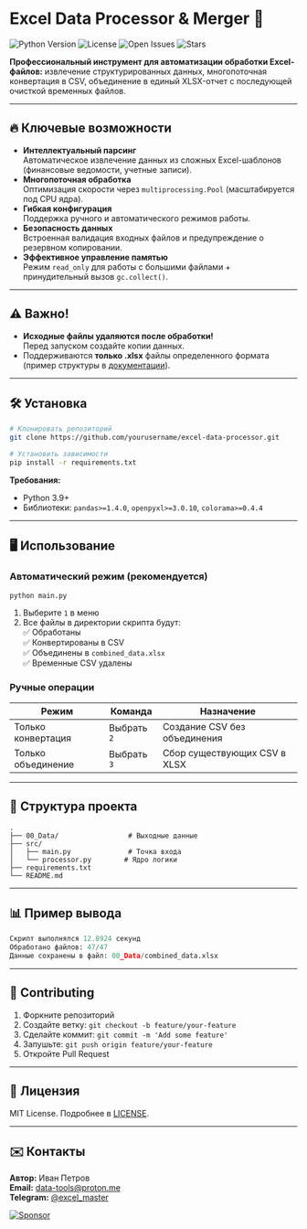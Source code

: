 # Excel Data Processor & Merger 🚀

![Python Version](https://img.shields.io/badge/Python-3.9%2B-blue)
![License](https://img.shields.io/badge/License-MIT-green)
![Open Issues](https://img.shields.io/github/issues/yourusername/excel-data-processor)
![Stars](https://img.shields.io/github/stars/yourusername/excel-data-processor)

**Профессиональный инструмент для автоматизации обработки Excel-файлов:** извлечение структурированных данных, многопоточная конвертация в CSV, объединение в единый XLSX-отчет с последующей очисткой временных файлов.

---

## 🔥 Ключевые возможности
- **Интеллектуальный парсинг**  
  Автоматическое извлечение данных из сложных Excel-шаблонов (финансовые ведомости, учетные записи).
- **Многопоточная обработка**  
  Оптимизация скорости через `multiprocessing.Pool` (масштабируется под CPU ядра).
- **Гибкая конфигурация**  
  Поддержка ручного и автоматического режимов работы.
- **Безопасность данных**  
  Встроенная валидация входных файлов и предупреждение о резервном копировании.
- **Эффективное управление памятью**  
  Режим `read_only` для работы с большими файлами + принудительный вызов `gc.collect()`.

---

## ⚠️ Важно!
- **Исходные файлы удаляются после обработки!**  
  Перед запуском создайте копии данных.
- Поддерживаются **только .xlsx** файлы определенного формата (пример структуры в [документации](ссылка)).

---

## 🛠 Установка
```bash
# Клонировать репозиторий
git clone https://github.com/yourusername/excel-data-processor.git

# Установить зависимости
pip install -r requirements.txt
```

**Требования:**
- Python 3.9+
- Библиотеки: `pandas>=1.4.0`, `openpyxl>=3.0.10`, `colorama>=0.4.4`

---

## 🖥 Использование

### Автоматический режим (рекомендуется)
```bash
python main.py
```
1. Выберите `1` в меню  
2. Все файлы в директории скрипта будут:  
   ✅ Обработаны  
   ✅ Конвертированы в CSV  
   ✅ Объединены в `combined_data.xlsx`  
   ✅ Временные CSV удалены  

### Ручные операции
| Режим | Команда | Назначение |
|-------|---------|------------|
| Только конвертация | Выбрать `2` | Создание CSV без объединения |
| Только объединение | Выбрать `3` | Сбор существующих CSV в XLSX |

---

## 📂 Структура проекта
```
.
├── 00_Data/                 # Выходные данные
├── src/
│   ├── main.py              # Точка входа
│   └── processor.py        # Ядро логики
├── requirements.txt
└── README.md
```

---

## 📊 Пример вывода
```python
Скрипт выполнялся 12.8924 секунд
Обработано файлов: 47/47
Данные сохранены в файл: 00_Data/combined_data.xlsx
```

---

## 🤝 Contributing
1. Форкните репозиторий
2. Создайте ветку: `git checkout -b feature/your-feature`
3. Сделайте коммит: `git commit -m 'Add some feature'`
4. Запушьте: `git push origin feature/your-feature`
5. Откройте Pull Request

---

## 📜 Лицензия  
MIT License. Подробнее в [LICENSE](LICENSE).

---

## ✉️ Контакты  
**Автор:** Иван Петров  
**Email:** data-tools@proton.me  
**Telegram:** [@excel_master](https://t.me/excel_master)  

[![Sponsor](https://img.shields.io/badge/Support-Project-blue?style=for-the-badge)](https://ko-fi.com/yourprofile)
